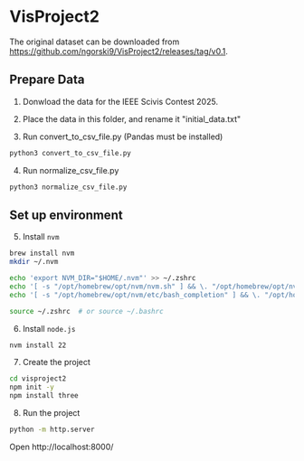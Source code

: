 # VisProject2

The original dataset can be downloaded from https://github.com/ngorski9/VisProject2/releases/tag/v0.1.

## Prepare Data
1. Donwload the data for the IEEE Scivis Contest 2025.

2. Place the data in this folder, and rename it "initial_data.txt"

3. Run convert_to_csv_file.py (Pandas must be installed)

```sh
python3 convert_to_csv_file.py
```

4. Run normalize_csv_file.py

```sh
python3 normalize_csv_file.py
```

## Set up environment
5. Install `nvm` 
```sh
brew install nvm
mkdir ~/.nvm
```
```sh
echo 'export NVM_DIR="$HOME/.nvm"' >> ~/.zshrc
echo '[ -s "/opt/homebrew/opt/nvm/nvm.sh" ] && \. "/opt/homebrew/opt/nvm/nvm.sh"' >> ~/.zshrc
echo '[ -s "/opt/homebrew/opt/nvm/etc/bash_completion" ] && \. "/opt/homebrew/opt/nvm/etc/bash_completion"' >> ~/.zshrc
```
```sh
source ~/.zshrc  # or source ~/.bashrc
```
6. Install `node.js`
```sh
nvm install 22
```
7. Create the project
```sh
cd visproject2
npm init -y
npm install three
```
8. Run the project
```sh
python -m http.server
```
Open http://localhost:8000/



